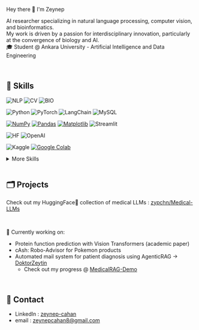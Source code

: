 Hey there 👋 I'm Zeynep

AI researcher specializing in natural language processing, computer vision, and bioinformatics. \
My work is driven by a passion for interdisciplinary innovation, particularly at the convergence of biology and AI. \
🎓 Student @ Ankara University - Artificial Intelligence and Data Engineering

<br/>

## 🎯 Skills

![NLP](https://img.shields.io/badge/NLP-Natural%20Language%20Processing-yellow)
![CV](https://img.shields.io/badge/CV-Computer%20Vision-orange)
![BIO](https://img.shields.io/badge/BIO-Bioinformatics-green)

![Python](https://img.shields.io/badge/Python-3776AB?logo=python&logoColor=fff)
![PyTorch](https://img.shields.io/badge/PyTorch-ee4c2c?logo=pytorch&logoColor=white)
![LangChain](https://img.shields.io/badge/LangChain-1c3c3c.svg?logo=langchain&logoColor=white)
![MySQL](https://img.shields.io/badge/MySQL-4479A1?logo=mysql&logoColor=fff)

[![NumPy](https://img.shields.io/badge/NumPy-4DABCF?logo=numpy&logoColor=fff)](#)
[![Pandas](https://img.shields.io/badge/Pandas-150458?logo=pandas&logoColor=fff)](#)
[![Matplotlib](https://custom-icon-badges.demolab.com/badge/Matplotlib-71D291?logo=matplotlib&logoColor=fff)](#)
![Streamlit](https://img.shields.io/badge/-Streamlit-FF4B4B?style=flat&logo=streamlit&logoColor=white)

![HF](https://img.shields.io/badge/-HuggingFace-3B4252?style=flat&logo=huggingface&logoColor=)
![OpenAI](https://shields.io/badge/-OpenAI-93f6ef?logo=openai)

![Kaggle](https://img.shields.io/badge/-Kaggle-20BEFF?style=flat&logo=kaggle&logoColor=white)
[![Google Colab](https://img.shields.io/badge/Google%20Colab-F9AB00?logo=googlecolab&logoColor=fff)](#)


<details>
<summary>More Skills</summary>
<br>
  
![JavaScript](https://img.shields.io/badge/JavaScript-F7DF1E?logo=javascript&logoColor=000)
![React](https://img.shields.io/badge/React-%2320232a.svg?logo=react&logoColor=%2361DAFB)
![NodeJS](https://img.shields.io/badge/Node.js-6DA55F?logo=node.js&logoColor=white)
![Godot Engine](https://img.shields.io/badge/Godot-%23FFFFFF.svg?logo=godot-engine)

</details>

<br/>

## 🗂️ Projects
Check out my HuggingFace🤗 collection of medical LLMs : [zypchn/Medical-LLMs](https://huggingface.co/collections/zypchn/medical-llms-68aeb0165f59206e39271eaa) 

<br/>

🔎 Currently working on: 
  - Protein function prediction with Vision Transformers (academic paper)
  - cAsh: Robo-Advisor for Pokemon products
  - Automated mail system for patient diagnosis using AgenticRAG -> [DoktorZeytin](https://github.com/zypchn/zeytin)
    - Check out my progress @ [MedicalRAG-Demo](https://huggingface.co/spaces/zypchn/MedicalRAG-Demo)


<br/>

## 💬 Contact
- LinkedIn : [zeynep-cahan](https://www.linkedin.com/in/zeynep-cahan/)
- email : zeynepcahan8@gmail.com
